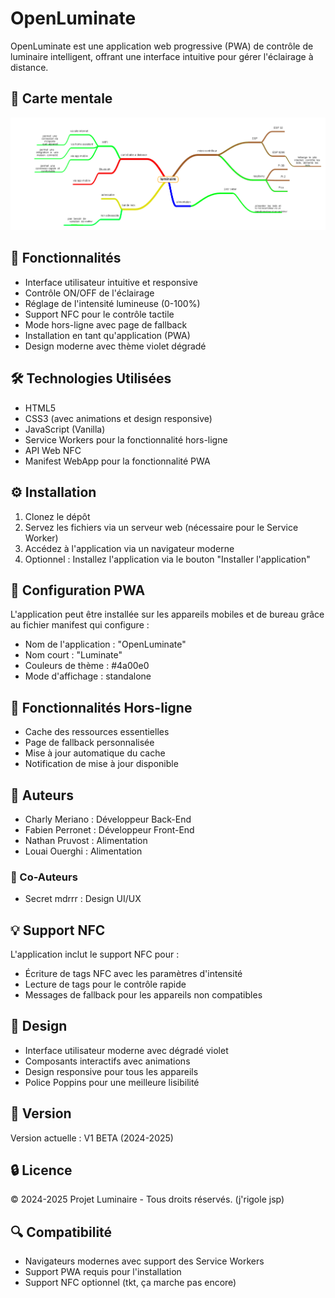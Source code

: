 # OpenLuminate

OpenLuminate est une application web progressive (PWA) de contrôle de luminaire intelligent, offrant une interface intuitive pour gérer l'éclairage à distance.

## 🧠 Carte mentale

![Carte mentale](./assets/project/carte%20mentale.png)

## 🌟 Fonctionnalités

- Interface utilisateur intuitive et responsive
- Contrôle ON/OFF de l'éclairage
- Réglage de l'intensité lumineuse (0-100%)
- Support NFC pour le contrôle tactile
- Mode hors-ligne avec page de fallback
- Installation en tant qu'application (PWA)
- Design moderne avec thème violet dégradé

## 🛠️ Technologies Utilisées

- HTML5
- CSS3 (avec animations et design responsive)
- JavaScript (Vanilla)
- Service Workers pour la fonctionnalité hors-ligne
- API Web NFC
- Manifest WebApp pour la fonctionnalité PWA

## ⚙️ Installation

1. Clonez le dépôt
2. Servez les fichiers via un serveur web (nécessaire pour le Service Worker)
3. Accédez à l'application via un navigateur moderne
4. Optionnel : Installez l'application via le bouton "Installer l'application"

## 📱 Configuration PWA

L'application peut être installée sur les appareils mobiles et de bureau grâce au fichier manifest qui configure :
- Nom de l'application : "OpenLuminate"
- Nom court : "Luminate"
- Couleurs de thème : #4a00e0
- Mode d'affichage : standalone

## 🔌 Fonctionnalités Hors-ligne

- Cache des ressources essentielles
- Page de fallback personnalisée
- Mise à jour automatique du cache
- Notification de mise à jour disponible

## 👥 Auteurs

- Charly Meriano : Développeur Back-End
- Fabien Perronet : Développeur Front-End
- Nathan Pruvost : Alimentation
- Louai Ouerghi : Alimentation

### 🤝 Co-Auteurs

 - Secret mdrrr : Design UI/UX

## 💡 Support NFC

L'application inclut le support NFC pour :
- Écriture de tags NFC avec les paramètres d'intensité
- Lecture de tags pour le contrôle rapide
- Messages de fallback pour les appareils non compatibles

## 🎨 Design

- Interface utilisateur moderne avec dégradé violet
- Composants interactifs avec animations
- Design responsive pour tous les appareils
- Police Poppins pour une meilleure lisibilité

## 📝 Version

Version actuelle : V1 BETA (2024-2025)

## 🔒 Licence

© 2024-2025 Projet Luminaire - Tous droits réservés. (j'rigole jsp)

## 🔍 Compatibilité

- Navigateurs modernes avec support des Service Workers
- Support PWA requis pour l'installation
- Support NFC optionnel (tkt, ça marche pas encore)
